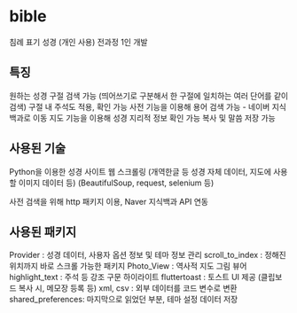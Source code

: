 # bible

침례 표기 성경 (개인 사용)
전과정 1인 개발

## 특징

원하는 성경 구절 검색 가능 (띄어쓰기로 구분해서 한 구절에 일치하는 여러 단어를 같이 검색) 
구절 내 주석도 적용, 확인 가능
사전 기능을 이용해 용어 검색 가능 - 네이버 지식백과로 이동
지도 기능을 이용해 성경 지리적 정보 확인 가능
복사 및 말씀 저장 가능

## 사용된 기술

Python을 이용한 성경 사이트 웹 스크롤링 (개역한글 등 성경 자체 데이터, 지도에 사용할 이미지 데이터 등) (BeautifulSoup, request, selenium 등)

사전 검색을 위해 http 패키지 이용, Naver 지식백과 API 연동

## 사용된 패키지

Provider : 성경 데이터, 사용자 옵션 정보 및 테마 정보 관리
scroll_to_index : 정해진 위치까지 바로 스크롤 가능한 패키지
Photo_View : 역사적 지도 그림 뷰어
highlight_text : 주석 등 강조 구문 하이라이트
fluttertoast : 토스트 UI 제공 (클립보드 복사 시, 메모장 등록 등)
xml, csv : 외부 데이터를 코드 변수로 변환
shared_preferences: 마지막으로 읽었던 부분, 테마 설정 데이터 저장
